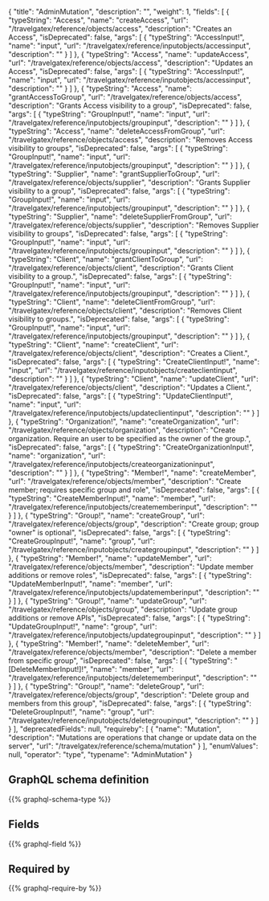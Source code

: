 {
  "title": "AdminMutation",
  "description": "",
  "weight": 1,
  "fields": [
    {
      "typeString": "Access",
      "name": "createAccess",
      "url": "/travelgatex/reference/objects/access",
      "description": "Creates an Access",
      "isDeprecated": false,
      "args": [
        {
          "typeString": "AccessInput!",
          "name": "input",
          "url": "/travelgatex/reference/inputobjects/accessinput",
          "description": ""
        }
      ]
    },
    {
      "typeString": "Access",
      "name": "updateAccess",
      "url": "/travelgatex/reference/objects/access",
      "description": "Updates an Access",
      "isDeprecated": false,
      "args": [
        {
          "typeString": "AccessInput!",
          "name": "input",
          "url": "/travelgatex/reference/inputobjects/accessinput",
          "description": ""
        }
      ]
    },
    {
      "typeString": "Access",
      "name": "grantAccessToGroup",
      "url": "/travelgatex/reference/objects/access",
      "description": "Grants Access visibility to a group",
      "isDeprecated": false,
      "args": [
        {
          "typeString": "GroupInput!",
          "name": "input",
          "url": "/travelgatex/reference/inputobjects/groupinput",
          "description": ""
        }
      ]
    },
    {
      "typeString": "Access",
      "name": "deleteAccessFromGroup",
      "url": "/travelgatex/reference/objects/access",
      "description": "Removes Access visibility to groups",
      "isDeprecated": false,
      "args": [
        {
          "typeString": "GroupInput!",
          "name": "input",
          "url": "/travelgatex/reference/inputobjects/groupinput",
          "description": ""
        }
      ]
    },
    {
      "typeString": "Supplier",
      "name": "grantSupplierToGroup",
      "url": "/travelgatex/reference/objects/supplier",
      "description": "Grants Supplier visibility to a group",
      "isDeprecated": false,
      "args": [
        {
          "typeString": "GroupInput!",
          "name": "input",
          "url": "/travelgatex/reference/inputobjects/groupinput",
          "description": ""
        }
      ]
    },
    {
      "typeString": "Supplier",
      "name": "deleteSupplierFromGroup",
      "url": "/travelgatex/reference/objects/supplier",
      "description": "Removes Supplier visibility to groups",
      "isDeprecated": false,
      "args": [
        {
          "typeString": "GroupInput!",
          "name": "input",
          "url": "/travelgatex/reference/inputobjects/groupinput",
          "description": ""
        }
      ]
    },
    {
      "typeString": "Client",
      "name": "grantClientToGroup",
      "url": "/travelgatex/reference/objects/client",
      "description": "Grants Client visibility to a group.",
      "isDeprecated": false,
      "args": [
        {
          "typeString": "GroupInput!",
          "name": "input",
          "url": "/travelgatex/reference/inputobjects/groupinput",
          "description": ""
        }
      ]
    },
    {
      "typeString": "Client",
      "name": "deleteClientFromGroup",
      "url": "/travelgatex/reference/objects/client",
      "description": "Removes Client visibility to groups.",
      "isDeprecated": false,
      "args": [
        {
          "typeString": "GroupInput!",
          "name": "input",
          "url": "/travelgatex/reference/inputobjects/groupinput",
          "description": ""
        }
      ]
    },
    {
      "typeString": "Client",
      "name": "createClient",
      "url": "/travelgatex/reference/objects/client",
      "description": "Creates a Client.",
      "isDeprecated": false,
      "args": [
        {
          "typeString": "CreateClientInput!",
          "name": "input",
          "url": "/travelgatex/reference/inputobjects/createclientinput",
          "description": ""
        }
      ]
    },
    {
      "typeString": "Client",
      "name": "updateClient",
      "url": "/travelgatex/reference/objects/client",
      "description": "Updates a Client.",
      "isDeprecated": false,
      "args": [
        {
          "typeString": "UpdateClientInput!",
          "name": "input",
          "url": "/travelgatex/reference/inputobjects/updateclientinput",
          "description": ""
        }
      ]
    },
    {
      "typeString": "Organization!",
      "name": "createOrganization",
      "url": "/travelgatex/reference/objects/organization",
      "description": "Create organization. Require an user to be specified as the owner of the group.",
      "isDeprecated": false,
      "args": [
        {
          "typeString": "CreateOrganizationInput!",
          "name": "organization",
          "url": "/travelgatex/reference/inputobjects/createorganizationinput",
          "description": ""
        }
      ]
    },
    {
      "typeString": "Member!",
      "name": "createMember",
      "url": "/travelgatex/reference/objects/member",
      "description": "Create member; requires specific group and role",
      "isDeprecated": false,
      "args": [
        {
          "typeString": "CreateMemberInput!",
          "name": "member",
          "url": "/travelgatex/reference/inputobjects/creatememberinput",
          "description": ""
        }
      ]
    },
    {
      "typeString": "Group!",
      "name": "createGroup",
      "url": "/travelgatex/reference/objects/group",
      "description": "Create group; group \"owner\" is optional",
      "isDeprecated": false,
      "args": [
        {
          "typeString": "CreateGroupInput!",
          "name": "group",
          "url": "/travelgatex/reference/inputobjects/creategroupinput",
          "description": ""
        }
      ]
    },
    {
      "typeString": "Member!",
      "name": "updateMember",
      "url": "/travelgatex/reference/objects/member",
      "description": "Update member additions or remove roles",
      "isDeprecated": false,
      "args": [
        {
          "typeString": "UpdateMemberInput!",
          "name": "member",
          "url": "/travelgatex/reference/inputobjects/updatememberinput",
          "description": ""
        }
      ]
    },
    {
      "typeString": "Group!",
      "name": "updateGroup",
      "url": "/travelgatex/reference/objects/group",
      "description": "Update group additions or remove APIs",
      "isDeprecated": false,
      "args": [
        {
          "typeString": "UpdateGroupInput!",
          "name": "group",
          "url": "/travelgatex/reference/inputobjects/updategroupinput",
          "description": ""
        }
      ]
    },
    {
      "typeString": "Member!",
      "name": "deleteMember",
      "url": "/travelgatex/reference/objects/member",
      "description": "Delete a member from specific group",
      "isDeprecated": false,
      "args": [
        {
          "typeString": "[DeleteMemberInput!]!",
          "name": "member",
          "url": "/travelgatex/reference/inputobjects/deletememberinput",
          "description": ""
        }
      ]
    },
    {
      "typeString": "Group!",
      "name": "deleteGroup",
      "url": "/travelgatex/reference/objects/group",
      "description": "Delete group and members from this group",
      "isDeprecated": false,
      "args": [
        {
          "typeString": "DeleteGroupInput!",
          "name": "group",
          "url": "/travelgatex/reference/inputobjects/deletegroupinput",
          "description": ""
        }
      ]
    }
  ],
  "deprecatedFields": null,
  "requireby": [
    {
      "name": "Mutation",
      "description": "Mutations are operations that change or update data on the server",
      "url": "/travelgatex/reference/schema/mutation"
    }
  ],
  "enumValues": null,
  "operator": "type",
  "typename": "AdminMutation"
}
## GraphQL schema definition

{{% graphql-schema-type %}}

## Fields

{{% graphql-field %}}

## Required by

{{% graphql-require-by %}}
